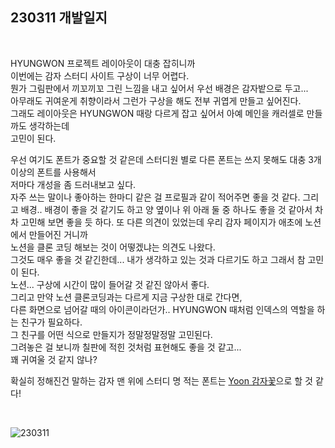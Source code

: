 ## 230311 개발일지

<br>

HYUNGWON 프로젝트 레이아웃이 대충 잡히니까  
이번에는 감자 스터디 사이트 구상이 너무 어렵다.  
뭔가 그림판에서 끼꼬끼꼬 그린 느낌을 내고 싶어서 우선 배경은 감자밭으로 두고...  
아무래도 귀여운게 취향이라서 그런가 구상을 해도 전부 귀엽게 만들고 싶어진다.  
그래도 레이아웃은 HYUNGWON 때랑 다르게 잡고 싶어서 아예 메인을 캐러셀로 만들까도 생각하는데  
고민이 된다.

우선 여기도 폰트가 중요할 것 같은데 스터디원 별로 다른 폰트는 쓰지 못해도 대충 3개 이상의 폰트를 사용해서  
저마다 개성을 좀 드러내보고 싶다.  
자주 쓰는 말이나 좋아하는 한마디 같은 걸 프로필과 같이 적어주면 좋을 것 같다.
그리고 배경.. 배경이 좋을 것 같기도 하고
양 옆이나 위 아래 둘 중 하나도 좋을 것 같아서 차차 고민해 보면 좋을 듯 하다.
또 다른 의견이 있었는데 우리 감자 페이지가 애초에 노션에서 만들어진 거니까  
노션을 클론 코딩 해보는 것이 어떻겠냐는 의견도 나왔다.  
그것도 매우 좋을 것 같긴한데... 내가 생각하고 있는 것과 다르기도 하고 그래서 참 고민이 된다.  
노션... 구상에 시간이 많이 들어갈 것 같진 않아서 좋다.  
그리고 만약 노션 클론코딩과는 다르게 지금 구상한 대로 간다면,  
다른 화면으로 넘어갈 때의 아이콘이라던가.. HYUNGWON 때처럼 인덱스의 역할을 하는 친구가 필요하다.  
그 친구를 어떤 식으로 만들지가 정말정말정말 고민된다.  
그려놓은 걸 보니까 칠판에 적힌 것처럼 표현해도 좋을 것 같고...  
꽤 귀여울 것 같지 않나?

확실히 정해진건 말하는 감자 맨 위에 스터디 명 적는 폰트는 [Yoon 감자꽃](https://noonnu.cc/font_page/1110)으로 할 것 같다!

<br>

![230311](../images/230311.png)
